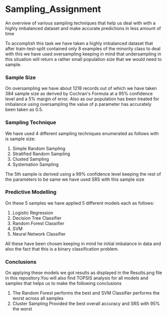 # Sampling_Assignment
An overview of various sampling techniques that help us deal with with a highly imbalanced dataset and make accurate predictions in less amount of time

To accomplish this task we have taken a highly imbalanced dataset that after train-test-split contained only 8 examples of the minority class to deal with this we have used oversampling keeping in mind that undersampling in this situation 
will return a rather small population size that we would need to sample.

### Sample Size
On oversampling we have about 1218 records out of which we have taken 384 sample size as derived by Cochran's Formula at a 95% confidence level and a 5% margin of error.
Also as our population has been treated for imbalance using oversampling the value of p parameter has accurately been taken as 0.5.

### Sampling Technique
We have used 4 different sampling techniques enumerated as follows with is sample size:
1. Simple Random Sampling
2. Stratified Random Sampling
3. Clusted Sampling
4. Systemation Sampling

The 5th sample is derived using a 99% confidence level keeping the rest of the parameters to be same we have used SRS with this sample size

### Predictive Modelling
On these 5 samples we have applied 5 different models each as follows:
1. Logistic Regression
2. Decision Tree Classifier
3. Random Forest Classifier
4. SVM 
5. Neural Network Classifier

All these have been chosen keeping in mind he initial imbalance in data and also the fact that this is a binary classification problem.


### Conclusions
On applying these models we got results as displayed in the Results.png file in this repository.You will also find TOPSIS analysis for all models and samples that helps us to make the following conclusions


1. The Random Forest performs the best and SVM Classifier performs the worst across all samples 
2. Cluster Sampling Provided the best overall accuracy and SRS with 95% the worst 


